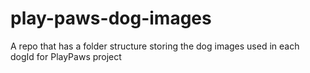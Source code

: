 # play-paws-dog-images
A repo that has a folder structure storing the dog images used in each dogId for PlayPaws project
